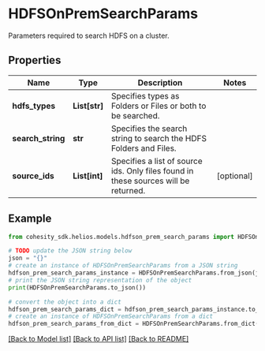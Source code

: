 # HDFSOnPremSearchParams

Parameters required to search HDFS on a cluster.

## Properties

Name | Type | Description | Notes
------------ | ------------- | ------------- | -------------
**hdfs_types** | **List[str]** | Specifies types as Folders or Files or both to be searched. | 
**search_string** | **str** | Specifies the search string to search the HDFS Folders and Files. | 
**source_ids** | **List[int]** | Specifies a list of source ids. Only files found in these sources will be returned. | [optional] 

## Example

```python
from cohesity_sdk.helios.models.hdfson_prem_search_params import HDFSOnPremSearchParams

# TODO update the JSON string below
json = "{}"
# create an instance of HDFSOnPremSearchParams from a JSON string
hdfson_prem_search_params_instance = HDFSOnPremSearchParams.from_json(json)
# print the JSON string representation of the object
print(HDFSOnPremSearchParams.to_json())

# convert the object into a dict
hdfson_prem_search_params_dict = hdfson_prem_search_params_instance.to_dict()
# create an instance of HDFSOnPremSearchParams from a dict
hdfson_prem_search_params_from_dict = HDFSOnPremSearchParams.from_dict(hdfson_prem_search_params_dict)
```
[[Back to Model list]](../README.md#documentation-for-models) [[Back to API list]](../README.md#documentation-for-api-endpoints) [[Back to README]](../README.md)


